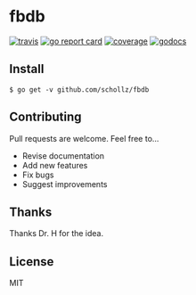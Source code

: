 # fbdb

[![travis](https://travis-ci.org/schollz/fbdb.svg?branch=master)](https://travis-ci.org/schollz/fbdb) 
[![go report card](https://goreportcard.com/badge/github.com/schollz/fbdb)](https://goreportcard.com/report/github.com/schollz/fbdb) 
[![coverage](https://img.shields.io/badge/coverage-84%25-brightgreen.svg)](https://gocover.io/github.com/schollz/fbdb)
[![godocs](https://godoc.org/github.com/schollz/fbdb?status.svg)](https://godoc.org/github.com/schollz/fbdb) 



## Install

```
$ go get -v github.com/schollz/fbdb
```


## Contributing

Pull requests are welcome. Feel free to...

- Revise documentation
- Add new features
- Fix bugs
- Suggest improvements

## Thanks

Thanks Dr. H for the idea.

## License

MIT
